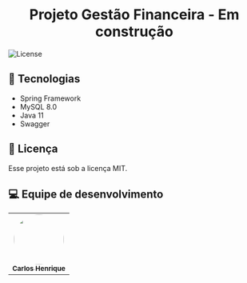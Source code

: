 <h1 align="center">
    <b>Projeto Gestão Financeira - Em construção</b>
</h1>
  <img alt="License" src="https://img.shields.io/badge/license-MIT-brightgreen">
</p>

## 🚀 Tecnologias

* Spring Framework
* MySQL 8.0
* Java 11
* Swagger

## 📝 Licença

Esse projeto está sob a licença MIT. 

## 💻 Equipe de desenvolvimento

<table>
  <tr>
    <td align="center"><a href="https://github.com/ccarmo"><img style="border-radius: 50%;" src="https://i.ibb.co/YNJwy25/IMG-2427.jpg" width="100px;" alt=""/><br /><sub><b>Carlos Henrique</b></sub></a><br/></td>
  </tr>
</table>
